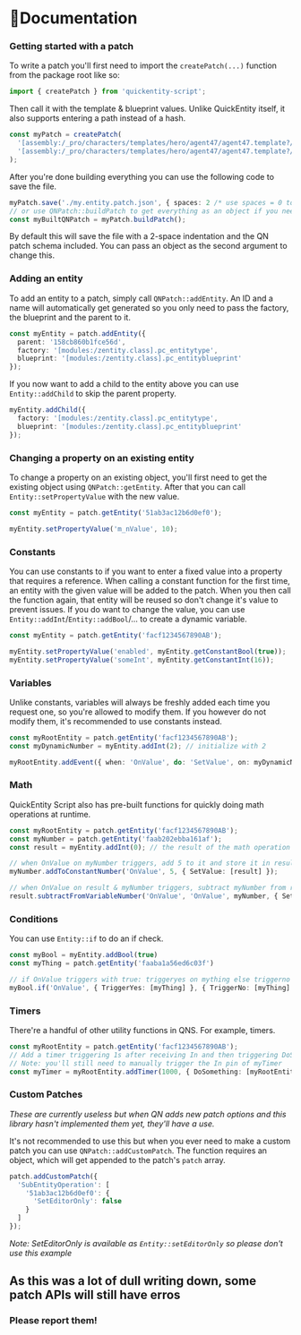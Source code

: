 # 📝Documentation

### Getting started with a patch
To write a patch you'll first need to import the ```createPatch(...)``` function from the package root like so:
```ts
import { createPatch } from 'quickentity-script';
```
Then call it with the template & blueprint values. Unlike QuickEntity itself, it also supports entering a path instead of a hash.
```ts
const myPatch = createPatch(
  '[assembly:/_pro/characters/templates/hero/agent47/agent47.template?/agent47_default.entitytemplate].pc_entitytype',
  '[assembly:/_pro/characters/templates/hero/agent47/agent47.template?/agent47_default.entitytemplate].pc_entityblueprint'
);
```
After you're done building everything you can use the following code to save the file.
```ts
myPatch.save('./my.entity.patch.json', { spaces: 2 /* use spaces = 0 to not format at all */ });
// or use QNPatch::buildPatch to get everything as an object if you need to do more with it
const myBuiltQNPatch = myPatch.buildPatch();
```
By default this will save the file with a 2-space indentation and the QN patch schema included. You can pass an object as the second argument to change this.

### Adding an entity
To add an entity to a patch, simply call `QNPatch::addEntity`. An ID and a name will automatically get generated so you only need to pass the factory, the blueprint and the parent to it.
```ts
const myEntity = patch.addEntity({
  parent: '158cb860b1fce56d',
  factory: '[modules:/zentity.class].pc_entitytype',
  blueprint: '[modules:/zentity.class].pc_entityblueprint'
});
```
If you now want to add a child to the entity above you can use ```Entity::addChild``` to skip the parent property.
```ts
myEntity.addChild({
  factory: '[modules:/zentity.class].pc_entitytype',
  blueprint: '[modules:/zentity.class].pc_entityblueprint'
});
```

### Changing a property on an existing entity
To change a property on an existing object, you'll first need to get the existing object using ```QNPatch::getEntity```. After that you can call ```Entity::setPropertyValue``` with the new value.
```ts
const myEntity = patch.getEntity('51ab3ac12b6d0ef0');

myEntity.setPropertyValue('m_nValue', 10);
```

### Constants
You can use constants to if you want to enter a fixed value into a property that requires a reference. When calling a constant function for the first time, an entity with the given value will be added to the patch. When you then call the function again, that entity will be reused so don't change it's value to prevent issues. If you do want to change the value, you can use ```Entity::addInt```/```Entity::addBool```/... to create a dynamic variable.
```ts
const myEntity = patch.getEntity('facf1234567890AB');

myEntity.setPropertyValue('enabled', myEntity.getConstantBool(true));
myEntity.setPropertyValue('someInt', myEntity.getConstantInt(16));
```

### Variables
Unlike constants, variables will always be freshly added each time you request one, so you're allowed to modify them. If you however do not modify them, it's recommended to use constants instead.
```ts
const myRootEntity = patch.getEntity('facf1234567890AB');
const myDynamicNumber = myEntity.addInt(2); // initialize with 2

myRootEntity.addEvent({ when: 'OnValue', do: 'SetValue', on: myDynamicNumber });
```

### Math
QuickEntity Script also has pre-built functions for quickly doing math operations at runtime.
```ts
const myRootEntity = patch.getEntity('facf1234567890AB');
const myNumber = patch.getEntity('faab202ebba161af');
const result = myEntity.addInt(0); // the result of the math operation will be stored here

// when OnValue on myNumber triggers, add 5 to it and store it in result
myNumber.addToConstantNumber('OnValue', 5, { SetValue: [result] });

// when OnValue on result & myNumber triggers, subtract myNumber from result and store it in result
result.subtractFromVariableNumber('OnValue', 'OnValue', myNumber, { SetValue: [result] });
```

### Conditions
You can use ```Entity::if``` to do an if check.
```ts
const myBool = myEntity.addBool(true)
const myThing = patch.getEntity('faaba1a56ed6c03f')

// if OnValue triggers with true: triggeryes on mything else triggerno on mything
myBool.if('OnValue', { TriggerYes: [myThing] }, { TriggerNo: [myThing] })
```

### Timers
There're a handful of other utility functions in QNS. For example, timers.
```ts
const myRootEntity = patch.getEntity('facf1234567890AB');
// Add a timer triggering 1s after receiving In and then triggering DoSomething on myRootEntity
// Note: you'll still need to manually trigger the In pin of myTimer
const myTimer = myRootEntity.addTimer(1000, { DoSomething: [myRootEntity] });
```

### Custom Patches
*These are currently useless but when QN adds new patch options and this library hasn't implemented them yet, they'll have a use.*

It's not recommended to use this but when you ever need to make a custom patch you can use ```QNPatch::addCustomPatch```. The function requires an object, which will get appended to the patch's ```patch``` array.
```ts
patch.addCustomPatch({
  'SubEntityOperation': [
    '51ab3ac12b6d0ef0': {
      'SetEditorOnly': false
    }
  ]
});
```
*Note: SetEditorOnly is available as ```Entity::setEditorOnly``` so please don't use this example*

## As this was a lot of dull writing down, some patch APIs will still have erros
### Please report them!
